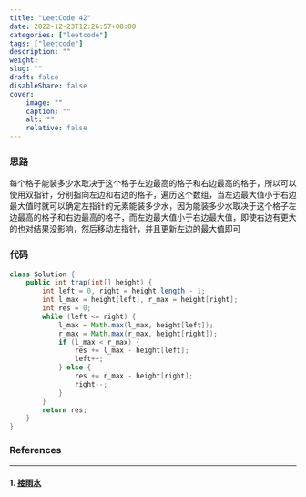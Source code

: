 ```yaml
---
title: "LeetCode 42"
date: 2022-12-23T12:26:57+08:00
categories: ["leetcode"]
tags: ["leetcode"]
description: ""
weight:
slug: ""
draft: false
disableShare: false
cover:
    image: ""
    caption: ""
    alt: ""
    relative: false
---
```


### 思路

每个格子能装多少水取决于这个格子左边最高的格子和右边最高的格子，所以可以使用双指针，分别指向左边和右边的格子，遍历这个数组，当左边最大值小于右边最大值时就可以确定左指针的元素能装多少水，因为能装多少水取决于这个格子左边最高的格子和右边最高的格子，而左边最大值小于右边最大值，即使右边有更大的也对结果没影响，然后移动左指针，并且更新左边的最大值即可

### 代码

```java
class Solution {
    public int trap(int[] height) {
        int left = 0, right = height.length - 1;
        int l_max = height[left], r_max = height[right];
        int res = 0;
        while (left <= right) {
            l_max = Math.max(l_max, height[left]);
            r_max = Math.max(r_max, height[right]);
            if (l_max < r_max) {
                res += l_max - height[left];
                left++;
            } else {
                res += r_max - height[right];
                right--;
            }
        }
        return res;
    }
}
```

### References

---

#### 1. [接雨水](https://leetcode.cn/problems/trapping-rain-water/)
